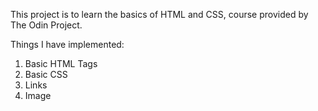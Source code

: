 This project is to learn the basics of HTML and CSS, course provided by The Odin Project.

Things I have implemented: 

1. Basic HTML Tags
2. Basic CSS
3. Links 
4. Image
